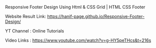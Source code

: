 Responsive Footer Design Using Html & CSS Grid | HTML CSS Footer

Website Result Link: https://hanif-page.github.io/Responsive-Footer-Design/

YT Channel : Online Tutorials

Video Links : https://www.youtube.com/watch?v=g-HY5peTHcs&t=216s
